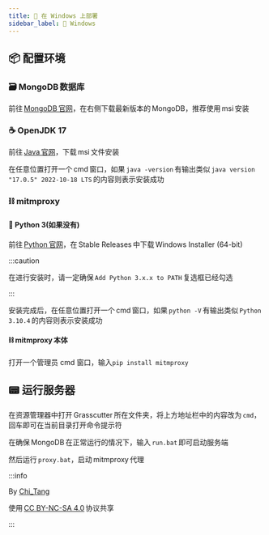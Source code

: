 ```yaml
---
title: 💠 在 Windows 上部署
sidebar_label: 💠 Windows
---
```


## 📦 配置环境

### 🗃️ MongoDB 数据库

前往 [MongoDB 官网](https://www.mongodb.com/try/download/community)，在右侧下载最新版本的 MongoDB，推荐使用 msi 安装

### ☕ OpenJDK 17

前往 [Java 官网](https://www.oracle.com/java/technologies/javase/jdk17-archive-downloads.html)，下载 msi 文件安装

在任意位置打开一个 cmd 窗口，如果 `java -version` 有输出类似 `java version "17.0.5" 2022-10-18 LTS` 的内容则表示安装成功

### ⛓️ mitmproxy

#### 🐍 Python 3(如果没有)

前往 [Python 官网](https://www.python.org/downloads/windows/)，在 Stable Releases 中下载 Windows Installer (64-bit)

:::caution

在进行安装时，请一定确保 `Add Python 3.x.x to PATH` 复选框已经勾选

:::

安装完成后，在任意位置打开一个 cmd 窗口，如果 `python -V` 有输出类似 `Python 3.10.4` 的内容则表示安装成功

#### ⛓️ mitmproxy 本体

打开一个管理员 cmd 窗口，输入`pip install mitmproxy`

## 📟 运行服务器

在资源管理器中打开 Grasscutter 所在文件夹，将上方地址栏中的内容改为 `cmd`，回车即可在当前目录打开命令提示符

在确保 MongoDB 在正常运行的情况下，输入 `run.bat` 即可启动服务端

然后运行 `proxy.bat`，启动 mitmproxy 代理

:::info

By [Chi_Tang](https://www.chitang.tech)

使用 [CC BY-NC-SA 4.0](https://creativecommons.org/licenses/by-nc-sa/4.0/) 协议共享

:::
